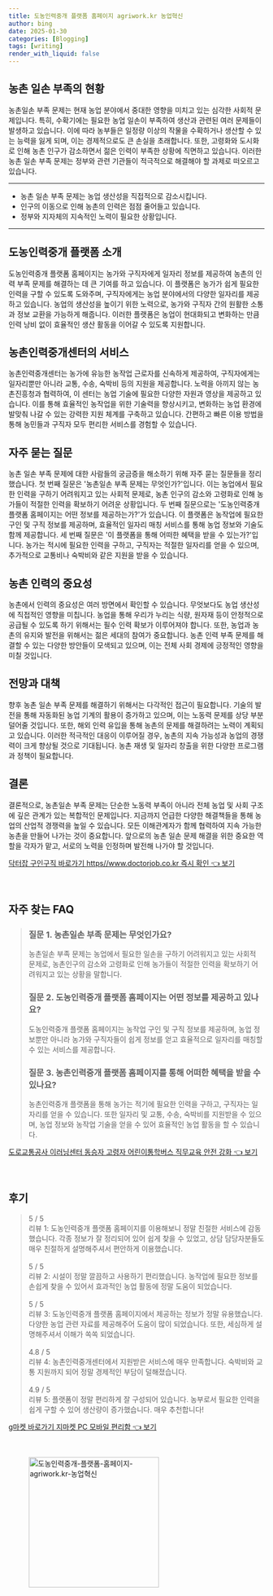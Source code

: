 ```yaml
---
title: 도농인력중개 플랫폼 홈페이지 agriwork.kr 농업혁신
author: bing
date: 2025-01-30
categories: [Blogging]
tags: [writing]
render_with_liquid: false
---
```



<h2 id='농촌일손부족의현황'>농촌 일손 부족의 현황</h2>

<p>농촌일손 부족 문제는 현재 농업 분야에서 중대한 영향을 미치고 있는 심각한 사회적 문제입니다. 특히, 수확기에는 필요한 농업 일손이 부족하여 생산과 관련된 여러 문제들이 발생하고 있습니다. 이에 따라 농부들은 일정량 이상의 작물을 수확하거나 생산할 수 있는 능력을 잃게 되며, 이는 경제적으로도 큰 손실을 초래합니다. 또한, 고령화와 도시화로 인해 농촌 인구가 감소하면서 젊은 인력이 부족한 상황에 직면하고 있습니다. 이러한 농촌 일손 부족 문제는 정부와 관련 기관들이 적극적으로 해결해야 할 과제로 떠오르고 있습니다.</p>

<hr />

<ul>
    <li>농촌 일손 부족 문제는 농업 생산성을 직접적으로 감소시킵니다.</li>
    <li>인구의 이동으로 인해 농촌의 인력은 점점 줄어들고 있습니다.</li>
    <li>정부와 지자체의 지속적인 노력이 필요한 상황입니다.</li>
</ul>

<hr />

<h2 id='도농인력중개플랫폼소개'>도농인력중개 플랫폼 소개</h2>

<p>도농인력중개 플랫폼 홈페이지는 농가와 구직자에게 일자리 정보를 제공하여 농촌의 인력 부족 문제를 해결하는 데 큰 기여를 하고 있습니다. 이 플랫폼은 농가가 쉽게 필요한 인력을 구할 수 있도록 도와주며, 구직자에게는 농업 분야에서의 다양한 일자리를 제공하고 있습니다. 농업의 생산성을 높이기 위한 노력으로, 농가와 구직자 간의 원활한 소통과 정보 교환을 가능하게 해줍니다. 이러한 플랫폼은 농업이 현대화되고 변화하는 만큼 인력 낭비 없이 효율적인 생산 활동을 이어갈 수 있도록 지원합니다.</p>

<h2 id='농촌인력중개센터서비스'>농촌인력중개센터의 서비스</h2>

<p>농촌인력중개센터는 농가에 유능한 농작업 근로자를 신속하게 제공하여, 구직자에게는 일자리뿐만 아니라 교통, 수송, 숙박비 등의 지원을 제공합니다. 노력을 아끼지 않는 농촌진흥청과 협력하여, 이 센터는 농업 기술에 필요한 다양한 자원과 영상을 제공하고 있습니다. 이를 통해 효율적인 농작업을 위한 기술력을 향상시키고, 변화하는 농업 환경에 발맞춰 나갈 수 있는 강력한 지원 체계를 구축하고 있습니다. 간편하고 빠른 이용 방법을 통해 농민들과 구직자 모두 편리한 서비스를 경험할 수 있습니다.</p>

<h2 id='자주묻는질문'>자주 묻는 질문</h2>

<p>농촌 일손 부족 문제에 대한 사람들의 궁금증을 해소하기 위해 자주 묻는 질문들을 정리했습니다. 첫 번째 질문은 '농촌일손 부족 문제는 무엇인가?'입니다. 이는 농업에서 필요한 인력을 구하기 어려워지고 있는 사회적 문제로, 농촌 인구의 감소와 고령화로 인해 농가들이 적절한 인력을 확보하기 어려운 상황입니다. 두 번째 질문으로는 '도농인력중개 플랫폼 홈페이지는 어떤 정보를 제공하는가?'가 있습니다. 이 플랫폼은 농작업에 필요한 구인 및 구직 정보를 제공하며, 효율적인 일자리 매칭 서비스를 통해 농업 정보와 기술도 함께 제공합니다. 세 번째 질문은 '이 플랫폼을 통해 어떠한 혜택을 받을 수 있는가?'입니다. 농가는 적시에 필요한 인력을 구하고, 구직자는 적절한 일자리를 얻을 수 있으며, 추가적으로 교통비나 숙박비와 같은 지원을 받을 수 있습니다.</p>

<h2 id='농촌인력의중요성'>농촌 인력의 중요성</h2>

<p>농촌에서 인력의 중요성은 여러 방면에서 확인할 수 있습니다. 무엇보다도 농업 생산성에 직접적인 영향을 미칩니다. 농업을 통해 우리가 누리는 식량, 원자재 등이 안정적으로 공급될 수 있도록 하기 위해서는 필수 인력 확보가 이루어져야 합니다. 또한, 농업과 농촌의 유지와 발전을 위해서는 젊은 세대의 참여가 중요합니다. 농촌 인력 부족 문제를 해결할 수 있는 다양한 방안들이 모색되고 있으며, 이는 전체 사회 경제에 긍정적인 영향을 미칠 것입니다.</p>

<h2 id='전망과대책'>전망과 대책</h2>

<p>향후 농촌 일손 부족 문제를 해결하기 위해서는 다각적인 접근이 필요합니다. 기술의 발전을 통해 자동화된 농업 기계의 활용이 증가하고 있으며, 이는 노동력 문제를 상당 부분 덜어줄 것입니다. 또한, 해외 인력 유입을 통해 농촌의 문제를 해결하려는 노력이 계획되고 있습니다. 이러한 적극적인 대응이 이루어질 경우, 농촌의 지속 가능성과 농업의 경쟁력이 크게 향상될 것으로 기대됩니다. 농촌 재생 및 일자리 창출을 위한 다양한 프로그램과 정책이 필요합니다.</p>

<h2 id='결론'>결론</h2>

<p>결론적으로, 농촌일손 부족 문제는 단순한 노동력 부족이 아니라 전체 농업 및 사회 구조에 깊은 관계가 있는 복합적인 문제입니다. 지금까지 언급한 다양한 해결책들을 통해 농업의 산업적 경쟁력을 높일 수 있습니다. 모든 이해관계자가 함께 협력하여 지속 가능한 농촌을 만들어 나가는 것이 중요합니다. 앞으로의 농촌 일손 문제 해결을 위한 중요한 역할을 각자가 맡고, 서로의 노력을 인정하며 발전해 나가야 할 것입니다.</p>


<p><a class="click-button" title="닥터잡 구인구직 바로가기 https//www.doctorjob.co.kr 즉시 확인" href="https://blackassets.github.io/posts/%EB%8B%A5%ED%84%B0%EC%9E%A1-%EA%B5%AC%EC%9D%B8%EA%B5%AC%EC%A7%81-%EB%B0%94%EB%A1%9C%EA%B0%80%EA%B8%B0-httpswww.doctorjob.co.kr-%EC%A6%89%EC%8B%9C-%ED%99%95%EC%9D%B8/" rel="dofollow">닥터잡 구인구직 바로가기 https//www.doctorjob.co.kr 즉시 확인 👈 보기</a></p><br>
<h2 id='자주_찾는_FAQ'>자주 찾는 FAQ</h2>
<div itemscope="" itemtype="https://schema.org/FAQPage"> 
<blockquote> 
<div itemscope="" itemprop="mainEntity" itemtype="https://schema.org/Question"> 
<h3 itemprop="name">질문 1. 농촌일손 부족 문제는 무엇인가요?</h3> 
<div itemscope="" itemprop="acceptedAnswer" itemtype="https://schema.org/Answer"> 
<span itemprop="text"> 
<p>농촌일손 부족 문제는 농업에서 필요한 일손을 구하기 어려워지고 있는 사회적 문제로, 농촌인구의 감소와 고령화로 인해 농가들이 적절한 인력을 확보하기 어려워지고 있는 상황을 말합니다.</p> 
</span> 
</div> 
</div> 
<div itemscope="" itemprop="mainEntity" itemtype="https://schema.org/Question"> 
<h3 itemprop="name">질문 2. 도농인력중개 플랫폼 홈페이지는 어떤 정보를 제공하고 있나요?</h3> 
<div itemscope="" itemprop="acceptedAnswer" itemtype="https://schema.org/Answer"> 
<span itemprop="text"> 
<p>도농인력중개 플랫폼 홈페이지는 농작업 구인 및 구직 정보를 제공하며, 농업 정보뿐만 아니라 농가와 구직자들이 쉽게 정보를 얻고 효율적으로 일자리를 매칭할 수 있는 서비스를 제공합니다.</p> 
</span> 
</div> 
</div> 
<div itemscope="" itemprop="mainEntity" itemtype="https://schema.org/Question"> 
<h3 itemprop="name">질문 3. 농촌인력중개 플랫폼 홈페이지를 통해 어떠한 혜택을 받을 수 있나요?</h3> 
<div itemscope="" itemprop="acceptedAnswer" itemtype="https://schema.org/Answer"> 
<span itemprop="text"> 
<p>농촌인력중개 플랫폼을 통해 농가는 적기에 필요한 인력을 구하고, 구직자는 일자리를 얻을 수 있습니다. 또한 일자리 및 교통, 수송, 숙박비를 지원받을 수 있으며, 농업 정보와 농작업 기술을 얻을 수 있어 효율적인 농업 활동을 할 수 있습니다.</p> 
</span> 
</div> 
</div> 
</blockquote> 
</div>
<p><a class="click-button" title="도로교통공사 이러닝센터 동승자 고령자 어린이통학버스 직무교육 안전 강화" href="https://blackassets.github.io/posts/%EB%8F%84%EB%A1%9C%EA%B5%90%ED%86%B5%EA%B3%B5%EC%82%AC-%EC%9D%B4%EB%9F%AC%EB%8B%9D%EC%84%BC%ED%84%B0-%EB%8F%99%EC%8A%B9%EC%9E%90-%EA%B3%A0%EB%A0%B9%EC%9E%90-%EC%96%B4%EB%A6%B0%EC%9D%B4%ED%86%B5%ED%95%99%EB%B2%84%EC%8A%A4-%EC%A7%81%EB%AC%B4%EA%B5%90%EC%9C%A1-%EC%95%88%EC%A0%84-%EA%B0%95%ED%99%94/" rel="dofollow">도로교통공사 이러닝센터 동승자 고령자 어린이통학버스 직무교육 안전 강화 👈 보기</a></p><br>
<h2 id='후기'>후기</h2>
<div itemscope itemtype="https://schema.org/Product">
  <blockquote>
  <div itemprop="review" itemscope itemtype="https://schema.org/Review">
      <div itemprop="reviewRating" itemscope itemtype="https://schema.org/Rating"> <span itemprop="ratingValue">5</span> / <span itemprop="bestRating">5</span> </div>
      <span itemprop="reviewBody">리뷰 1: 도농인력중개 플랫폼 홈페이지를 이용해보니 정말 친절한 서비스에 감동했습니다. 각종 정보가 잘 정리되어 있어 쉽게 찾을 수 있었고, 상담 담당자분들도 매우 친절하게 설명해주셔서 편안하게 이용했습니다.</span>
  </div>
  <br>
  <div itemprop="review" itemscope itemtype="https://schema.org/Review">
      <div itemprop="reviewRating" itemscope itemtype="https://schema.org/Rating"> <span itemprop="ratingValue">5</span> / <span itemprop="bestRating">5</span> </div>
      <span itemprop="reviewBody">리뷰 2: 시설이 정말 깔끔하고 사용하기 편리했습니다. 농작업에 필요한 정보를 손쉽게 찾을 수 있어서 효과적인 농업 활동에 정말 도움이 되었습니다.</span>
  </div>
  <br>
  <div itemprop="review" itemscope itemtype="https://schema.org/Review">
      <div itemprop="reviewRating" itemscope itemtype="https://schema.org/Rating"> <span itemprop="ratingValue">5</span> / <span itemprop="bestRating">5</span> </div>
      <span itemprop="reviewBody">리뷰 3: 도농인력중개 플랫폼 홈페이지에서 제공하는 정보가 정말 유용했습니다. 다양한 농업 관련 자료를 제공해주어 도움이 많이 되었습니다. 또한, 세심하게 설명해주셔서 이해가 쏙쏙 되었습니다.</span>
  </div>
  <br>
  <div itemprop="review" itemscope itemtype="https://schema.org/Review">
      <div itemprop="reviewRating" itemscope itemtype="https://schema.org/Rating"> <span itemprop="ratingValue">4.8</span> / <span itemprop="bestRating">5</span> </div>
      <span itemprop="reviewBody">리뷰 4: 농촌인력중개센터에서 지원받은 서비스에 매우 만족합니다. 숙박비와 교통 지원까지 되어 정말 경제적인 부담이 덜해졌습니다.</span>
  </div>
  <br>
  <div itemprop="review" itemscope itemtype="https://schema.org/Review">
      <div itemprop="reviewRating" itemscope itemtype="https://schema.org/Rating"> <span itemprop="ratingValue">4.9</span> / <span itemprop="bestRating">5</span> </div>
      <span itemprop="reviewBody">리뷰 5: 플랫폼이 정말 편리하게 잘 구성되어 있습니다. 농부로서 필요한 인력을 쉽게 구할 수 있어 생산량이 증가했습니다. 매우 추천합니다!</span>
  </div>
  </blockquote>
</div>
<p><a class="click-button" title="g마켓 바로가기 지마켓 PC 모바일 편리함" href="https://blackassets.github.io/posts/g%EB%A7%88%EC%BC%93-%EB%B0%94%EB%A1%9C%EA%B0%80%EA%B8%B0-%EC%A7%80%EB%A7%88%EC%BC%93-PC-%EB%AA%A8%EB%B0%94%EC%9D%BC-%ED%8E%B8%EB%A6%AC%ED%95%A8/" rel="dofollow">g마켓 바로가기 지마켓 PC 모바일 편리함 👈 보기</a></p><br>
<figure class="image"><img src="https://blackassets.github.io/assets/img/thumbnail/도농인력중개-플랫폼-홈페이지-agriwork.kr-농업혁신.webp" alt="도농인력중개-플랫폼-홈페이지-agriwork.kr-농업혁신" width="256" height="256"></figure>